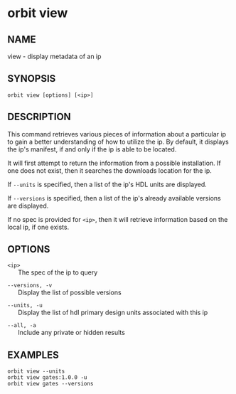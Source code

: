 # __orbit view__

## __NAME__

view - display metadata of an ip

## __SYNOPSIS__

```
orbit view [options] [<ip>]
```

## __DESCRIPTION__

This command retrieves various pieces of information about a particular ip to
gain a better understanding of how to utilize the ip. By default, it displays
the ip's manifest, if and only if the ip is able to be located.

It will first attempt to return the information from a possible installation. If
one does not exist, then it searches the downloads location for the ip.

If `--units` is specified, then a list of the ip's HDL units are displayed.

If `--versions` is specified, then a list of the ip's already available versions
are displayed.

If no spec is provided for `<ip>`, then it will retrieve information based on the
local ip, if one exists.

## __OPTIONS__

`<ip>`  
      The spec of the ip to query

`--versions, -v`  
      Display the list of possible versions

`--units, -u`  
      Display the list of hdl primary design units associated with this ip

`--all, -a`  
      Include any private or hidden results

## __EXAMPLES__

```
orbit view --units
orbit view gates:1.0.0 -u
orbit view gates --versions
```

